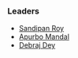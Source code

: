 
### Leaders
* [Sandipan Roy](mailto:sandipan.roy@owasp.org)
* [Apurbo Mandal](mailto:apurbo.mandal@owasp.org) 
* [Debraj Dey](mailto:debraj.dey@owasp.org)

